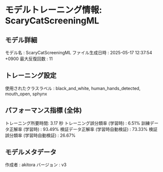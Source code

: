 # モデルトレーニング情報: ScaryCatScreeningML

## モデル詳細
モデル名           : ScaryCatScreeningML
ファイル生成日時   : 2025-05-17 12:37:54 +0900
最大反復回数     : 11

## トレーニング設定
使用されたクラスラベル : black_and_white, human_hands_detected, mouth_open, sphynx

## パフォーマンス指標 (全体)
トレーニング所要時間: 3.17 秒
トレーニング誤分類率 (学習時) : 6.51%
訓練データ正解率 (学習時) : 93.49%
検証データ正解率 (学習時自動検証) : 73.33%
検証誤分類率 (学習時自動検証) : 26.67%
## モデルメタデータ
作成者            : akitora
バージョン          : v3